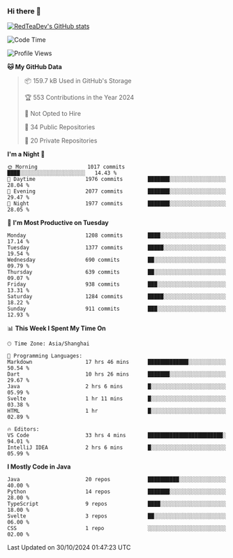 ### Hi there 👋

<!--
**RedTeaDev/RedTeaDev** is a ✨ _special_ ✨ repository because its `README.md` (this file) appears on your GitHub profile.

Here are some ideas to get you started:

- 🔭 I’m currently working on ...
- 🌱 I’m currently learning ...
- 👯 I’m looking to collaborate on ...
- 🤔 I’m looking for help with ...
- 💬 Ask me about ...
- 📫 How to reach me: ...
- 😄 Pronouns: ...
- ⚡ Fun fact: ...
-->

<!--
[![wakatime](https://wakatime.com/badge/user/6b101ed0-04c0-4490-9283-eb61f2efff96.svg)](https://wakatime.com/@6b101ed0-04c0-4490-9283-eb61f2efff96)
!-->

[![RedTeaDev's GitHub stats](https://github-readme-stats.vercel.app/api?username=RedTeaDev\&include_all_commits=true)](https://github.com/anuraghazra/github-readme-stats)
<!--
[![willianrod's wakatime stats](https://github-readme-stats.vercel.app/api/wakatime?username=RedTeaDev)](https://github.com/anuraghazra/github-readme-stats)
!-->
<!--START_SECTION:waka-->
![Code Time](http://img.shields.io/badge/Code%20Time-2%2C677%20hrs%2028%20mins-blue)

![Profile Views](http://img.shields.io/badge/Profile%20Views-0-blue)

**🐱 My GitHub Data** 

> 📦 159.7 kB Used in GitHub's Storage 
 > 
> 🏆 553 Contributions in the Year 2024
 > 
> 🚫 Not Opted to Hire
 > 
> 📜 34 Public Repositories 
 > 
> 🔑 20 Private Repositories 
 > 
**I'm a Night 🦉** 

```text
🌞 Morning                1017 commits        ████░░░░░░░░░░░░░░░░░░░░░   14.43 % 
🌆 Daytime                1976 commits        ███████░░░░░░░░░░░░░░░░░░   28.04 % 
🌃 Evening                2077 commits        ███████░░░░░░░░░░░░░░░░░░   29.47 % 
🌙 Night                  1977 commits        ███████░░░░░░░░░░░░░░░░░░   28.05 % 
```
📅 **I'm Most Productive on Tuesday** 

```text
Monday                   1208 commits        ████░░░░░░░░░░░░░░░░░░░░░   17.14 % 
Tuesday                  1377 commits        █████░░░░░░░░░░░░░░░░░░░░   19.54 % 
Wednesday                690 commits         ██░░░░░░░░░░░░░░░░░░░░░░░   09.79 % 
Thursday                 639 commits         ██░░░░░░░░░░░░░░░░░░░░░░░   09.07 % 
Friday                   938 commits         ███░░░░░░░░░░░░░░░░░░░░░░   13.31 % 
Saturday                 1284 commits        █████░░░░░░░░░░░░░░░░░░░░   18.22 % 
Sunday                   911 commits         ███░░░░░░░░░░░░░░░░░░░░░░   12.93 % 
```


📊 **This Week I Spent My Time On** 

```text
🕑︎ Time Zone: Asia/Shanghai

💬 Programming Languages: 
Markdown                 17 hrs 46 mins      █████████████░░░░░░░░░░░░   50.54 % 
Dart                     10 hrs 26 mins      ███████░░░░░░░░░░░░░░░░░░   29.67 % 
Java                     2 hrs 6 mins        █░░░░░░░░░░░░░░░░░░░░░░░░   05.99 % 
Svelte                   1 hr 11 mins        █░░░░░░░░░░░░░░░░░░░░░░░░   03.38 % 
HTML                     1 hr                █░░░░░░░░░░░░░░░░░░░░░░░░   02.89 % 

🔥 Editors: 
VS Code                  33 hrs 4 mins       ████████████████████████░   94.01 % 
IntelliJ IDEA            2 hrs 6 mins        █░░░░░░░░░░░░░░░░░░░░░░░░   05.99 % 
```

**I Mostly Code in Java** 

```text
Java                     20 repos            ██████████░░░░░░░░░░░░░░░   40.00 % 
Python                   14 repos            ███████░░░░░░░░░░░░░░░░░░   28.00 % 
TypeScript               9 repos             ████░░░░░░░░░░░░░░░░░░░░░   18.00 % 
Svelte                   3 repos             ██░░░░░░░░░░░░░░░░░░░░░░░   06.00 % 
CSS                      1 repo              ░░░░░░░░░░░░░░░░░░░░░░░░░   02.00 % 
```




 Last Updated on 30/10/2024 01:47:23 UTC
<!--END_SECTION:waka-->


